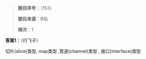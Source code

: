 > **题目序号：**（153）
>
> **题目来源**：B站        
>
> **频次**：1

**答案1：**（行飞子）

切片(slice)类型, map类型 ,管道(channel)类型 , 接口(interface)类型